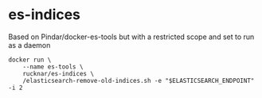 # es-indices
Based on Pindar/docker-es-tools but with a restricted scope and set to run as a daemon


```
docker run \
    --name es-tools \
    rucknar/es-indices \
    /elasticsearch-remove-old-indices.sh -e "$ELASTICSEARCH_ENDPOINT" -i 2
```

